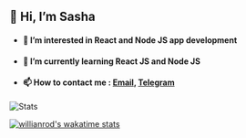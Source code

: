 ## 👋 Hi, I’m Sasha
- #### 👀 I’m interested in React and Node JS app development 
- #### 🌱 I’m currently learning React JS and Node JS
- #### 📫 How to contact me : [Email](mailto:sanyuchilas@gmail.com), [Telegram](https://t.me/sanyuchilas)

![Stats](https://github-readme-stats.vercel.app/api?username=alexander-keyer&show_icons=true&theme=react&hide=issues&count_private=true&layout=compact)

[![willianrod's wakatime stats](https://github-readme-stats.vercel.app/api/wakatime?username=alexander-keyer)](https://github.com/anuraghazra/github-readme-stats)
